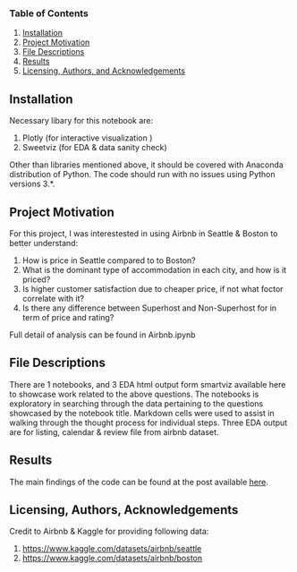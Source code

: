 
### Table of Contents

1. [Installation](#installation)
2. [Project Motivation](#motivation)
3. [File Descriptions](#files)
4. [Results](#results)
5. [Licensing, Authors, and Acknowledgements](#licensing)

## Installation <a name="installation"></a>

Necessary libary for this notebook are:
1. Plotly (for interactive visualization )
2. Sweetviz (for EDA & data sanity check)

Other than libraries mentioned above,  it should be covered with Anaconda distribution of Python.  The code should run with no issues using Python versions 3.*.


## Project Motivation<a name="motivation"></a>

For this project, I was interestested in using Airbnb in Seattle & Boston to better understand:
1. How is price in Seattle compared to to Boston?
2. What is the dominant type of accommodation in each city, and how is it priced?
3. Is higher customer satisfaction due to cheaper price, if not what foctor correlate with it?
4. Is there any difference between Superhost and Non-Superhost for in term of price and rating?

Full detail of analysis can be found in Airbnb.ipynb


## File Descriptions <a name="files"></a>

There are 1 notebooks, and 3 EDA html output form smartviz available here to showcase work related to the above questions. The notebooks is exploratory in searching through the data pertaining to the questions showcased by the notebook title.  Markdown cells were used to assist in walking through the thought process for individual steps.
Three EDA output are for listing, calendar & review file from airbnb dataset.

## Results<a name="results"></a>

The main findings of the code can be found at the post available [here](https://medium.com/p/2ce4d204caaa/edit).

## Licensing, Authors, Acknowledgements<a name="licensing"></a>

Credit to Airbnb & Kaggle for providing following data:
1. https://www.kaggle.com/datasets/airbnb/seattle
2. https://www.kaggle.com/datasets/airbnb/boston


